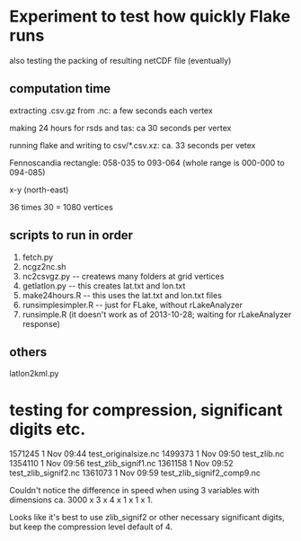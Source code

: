 Experiment to test how quickly Flake runs
=========================================

also testing the packing of resulting netCDF file (eventually)

computation time
----------------

extracting .csv.gz from .nc: a few seconds each vertex

making 24 hours for rsds and tas: ca 30 seconds per vertex

running flake and writing to csv/*.csv.xz: ca. 33 seconds per vetex

Fennoscandia rectangle: 058-035 to 093-064 (whole range is 000-000 to 094-085)

x-y (north-east)

36 times 30 = 1080 vertices

scripts to run in order
-----------------------

1. fetch.py
2. ncgz2nc.sh
3. nc2csvgz.py -- createws many folders at grid vertices
4. getlatlon.py -- this creates lat.txt and lon.txt
5. make24hours.R -- this uses the lat.txt and lon.txt files
6. runsimplesimpler.R -- just for FLake, without rLakeAnalyzer
7. runsimple.R (it doesn't work as of 2013-10-28; waiting for rLakeAnalyzer response)

others
------
latlon2kml.py

testing for compression, significant digits etc.
================================================

  1571245  1 Nov 09:44 test_originalsize.nc
  1499373  1 Nov 09:50 test_zlib.nc
  1354110  1 Nov 09:56 test_zlib_signif1.nc
  1361158  1 Nov 09:52 test_zlib_signif2.nc
  1361073  1 Nov 09:59 test_zlib_signif2_comp9.nc

Couldn't notice the difference in speed when using 3 variables with dimensions ca. 3000 x 3 x 4 x 1 x 1 x 1.

Looks like it's best to use zlib_signif2 or other necessary significant digits, but keep the compression level default of 4. 

